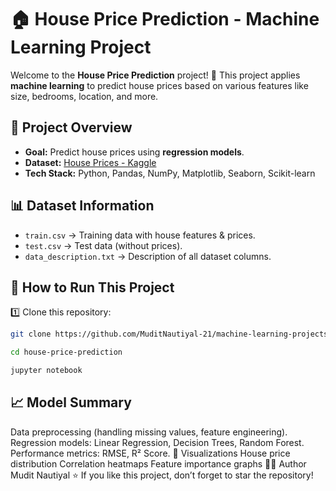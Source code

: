 # 🏠 House Price Prediction - Machine Learning Project

Welcome to the **House Price Prediction** project! 🎯 This project applies **machine learning** to predict house prices based on various features like size, bedrooms, location, and more.

## 📌 Project Overview
- **Goal:** Predict house prices using **regression models**.
- **Dataset:** [House Prices - Kaggle](https://www.kaggle.com/competitions/house-prices-advanced-regression-techniques)
- **Tech Stack:** Python, Pandas, NumPy, Matplotlib, Seaborn, Scikit-learn

## 📊 Dataset Information
- `train.csv` → Training data with house features & prices.
- `test.csv` → Test data (without prices).
- `data_description.txt` → Description of all dataset columns.

## 🚀 How to Run This Project
1️⃣ Clone this repository:
```sh
git clone https://github.com/MuditNautiyal-21/machine-learning-projects.git

cd house-price-prediction

jupyter notebook
```

## 📈 Model Summary
Data preprocessing (handling missing values, feature engineering).
Regression models: Linear Regression, Decision Trees, Random Forest.
Performance metrics: RMSE, R² Score.
🎨 Visualizations
House price distribution
Correlation heatmaps
Feature importance graphs
👨‍💻 Author
Mudit Nautiyal
⭐ If you like this project, don’t forget to star the repository!